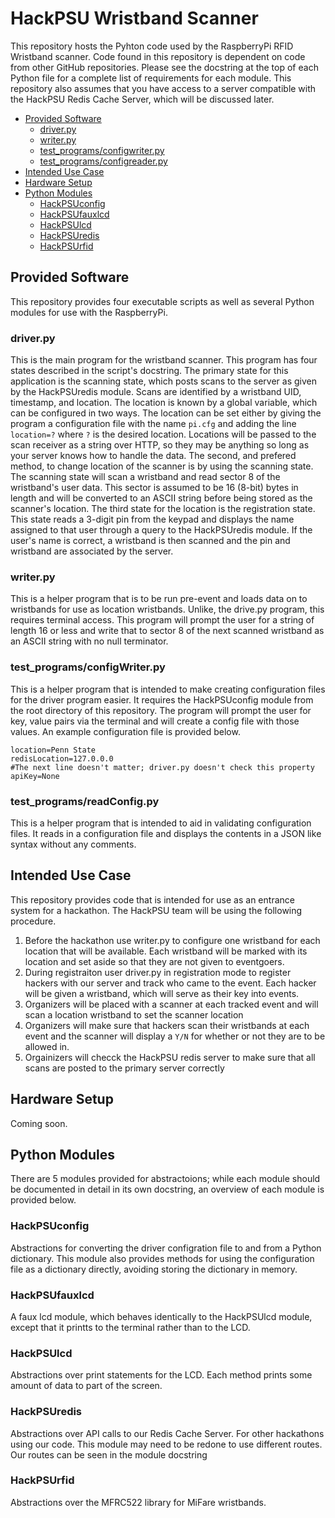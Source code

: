 # HackPSU Wristband Scanner
This repository hosts the Pyhton code used by the RaspberryPi RFID Wristband scanner.  Code found in this repository is dependent on code from other GitHub repositories.  Please see the docstring at the top of each Python file for a complete list of requirements for each module.  This repository also assumes that you have access to a server compatible with the HackPSU Redis Cache Server, which will be discussed later.

* [Provided Software](#provided-software)
  * [driver.py](#driverpy)
  * [writer.py](#writerpy)
  * [test_programs/configwriter.py](test_programsconfigwriterpy)
  * [test_programs/configreader.py](test_programsconfigreaderpy)
* [Intended Use Case](#intended-use-case)
* [Hardware Setup](#hardware-setup)
* [Python Modules](#python-modules)
  * [HackPSUconfig](#hackpsuconfig)
  * [HackPSUfauxlcd](#hackpsufauxlcd)
  * [HackPSUlcd](#hackpsulcd)
  * [HackPSUredis](#hackpsuredis)
  * [HackPSUrfid](#hackpsurfid)

## Provided Software
This repository provides four executable scripts as well as several Python modules for use with the RaspberryPi.  

### driver.py
This is the main program for the wristband scanner.  This program has four states described in the script's docstring.  The primary state for this application is the scanning state, which posts scans to the server as given by the HackPSUredis module.  Scans are identified by a wristband UID, timestamp, and location.  The location is known by a global variable, which can be configured in two ways.  The location can be set either by giving the program a configuration file with the name `pi.cfg` and adding the line `location=?` where `?` is the desired location.  Locations will be passed to the scan receiver as a string over HTTP, so they may be anything so long as your server knows how to handle the data.  The second, and prefered method, to change location of the scanner is by using the scanning state.  The scanning state will scan a wristband and read sector 8 of the wristband's user data.  This sector is assumed to be 16 (8-bit) bytes in length and will be converted to an ASCII string before being stored as the scanner's location.  The third state for the location is the registration state.  This state reads a 3-digit pin from the keypad and displays the name assigned to that user through a query to the HackPSUredis module.  If the user's name is correct, a wristband is then scanned and the pin and wristband are associated by the server.

### writer.py
This is a helper program that is to be run pre-event and loads data on to wristbands for use as location wristbands.  Unlike, the drive.py program, this requires terminal access.  This program will prompt the user for a string of length 16 or less and write that to sector 8 of the next scanned wristband as an ASCII string with no null terminator.

### test_programs/configWriter.py
This is a helper program that is intended to make creating configuration files for the driver program easier.  It requires the HackPSUconfig module from the root directory of this repository.  The program will prompt the user for key, value pairs via the terminal and will create a config file with those values.  An example configuration file is provided below.
```
location=Penn State
redisLocation=127.0.0.0
#The next line doesn't matter; driver.py doesn't check this property
apiKey=None
```

### test_programs/readConfig.py
This is a helper program that is intended to aid in validating configuration files.  It reads in a configuration file and displays the contents in a JSON like syntax without any comments.

## Intended Use Case
This repository provides code that is intended for use as an entrance system for a hackathon.  The HackPSU team will be using the following procedure.  
1. Before the hackathon use writer.py to configure one wristband for each location that will be available.  Each wristband will be marked with its location and set aside so that they are not given to eventgoers.
2. During registraiton user driver.py in registration mode to register hackers with our server and track who came to the event.  Each hacker will be given a wristband, which will serve as their key into events.
3. Organizers will be placed with a scanner at each tracked event and will scan a location wristband to set the scanner location
4. Organizers will make sure that hackers scan their wristbands at each event and the scanner will display a `Y/N` for whether or not they are to be allowed in.
5. Orgainizers will checck the HackPSU redis server to make sure that all scans are posted to the primary server correctly

## Hardware Setup
Coming soon.

## Python Modules
There are 5 modules provided for abstractoions; while each module should be documented in detail in its own docstring, an overview of each module is provided below.

### HackPSUconfig
Abstractions for converting the driver configration file to and from a Python dictionary.  This module also provides methods for using the configuration file as a dictionary directly, avoiding storing the dictionary in memory.

### HackPSUfauxlcd
A faux lcd module, which behaves identically to the HackPSUlcd module, except that it printts to the terminal rather than to the LCD.

### HackPSUlcd
Abstractions over print statements for the LCD.  Each method prints some amount of data to part of the screen.

### HackPSUredis
Abstractions over API calls to our Redis Cache Server.  For other hackathons using our code.  This module may need to be redone to use different routes.  Our routes can be seen in the module docstring

### HackPSUrfid
Abstractions over the MFRC522 library for MiFare wristbands.  
